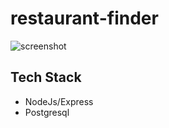 # restaurant-finder
![screenshot](https://i.imgur.com/QnsGMF4.png)
## Tech Stack
- NodeJs/Express
- Postgresql
